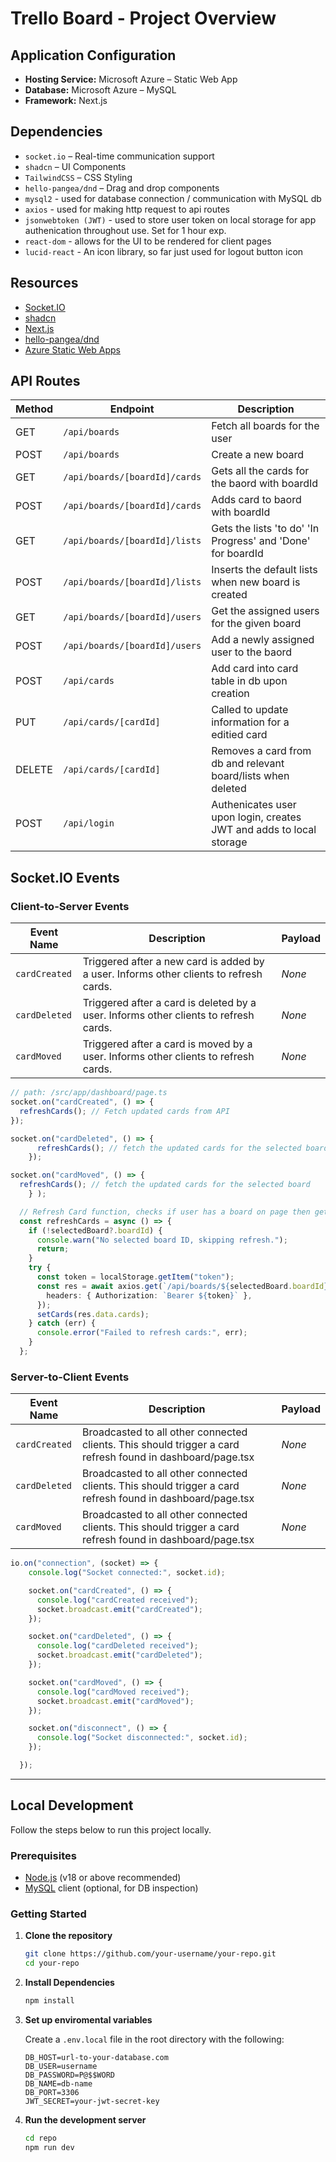 # Trello Board - Project Overview

## Application Configuration

- **Hosting Service:** Microsoft Azure – Static Web App  
- **Database:** Microsoft Azure – MySQL  
- **Framework:** Next.js  

## Dependencies

- `socket.io` – Real-time communication support  
- `shadcn` – UI Components  
- `TailwindCSS` – CSS Styling  
- `hello-pangea/dnd` – Drag and drop components
- `mysql2` - used for database connection / communication with MySQL db
- `axios` - used for making http request to api routes
- `jsonwebtoken (JWT)` - used to store user token on local storage for app authenication throughout use. Set for 1 hour exp.
- `react-dom` - allows for the UI to be rendered for client pages
- `lucid-react` - An icon library, so far just used for logout button icon

## Resources

- [Socket.IO](https://socket.io/how-to/use-with-nextjs)  
- [shadcn](https://ui.shadcn.com)  
- [Next.js](https://nextjs.org)  
- [hello-pangea/dnd](https://github.com/hello-pangea/dnd)  
- [Azure Static Web Apps](https://learn.microsoft.com/en-us/azure/static-web-apps/)  

## API Routes

| Method | Endpoint               | Description                            |
|--------|------------------------|----------------------------------------|
| GET    | `/api/boards`          | Fetch all boards for the user          |
| POST   | `/api/boards`          | Create a new board                     |
| GET    | `/api/boards/[boardId]/cards` | Gets all the cards for the baord with boardId   |
| POST   | `/api/boards/[boardId]/cards` | Adds card to baord with boardId |
| GET    | `/api/boards/[boardId]/lists` | Gets the lists 'to do' 'In Progress' and 'Done' for boardId|
| POST   | `/api/boards/[boardId]/lists` | Inserts the default lists when new board is created |
| GET    | `/api/boards/[boardId]/users` | Get the assigned users for the given board |
| POST   | `/api/boards/[boardId]/users` | Add a newly assigned user to the baord  |
| POST   | `/api/cards`                 |  Add card into card table in db upon creation|
| PUT    | `/api/cards/[cardId]`        | Called to update information for a editied card |
| DELETE | `/api/cards/[cardId]`        | Removes a card from db and relevant board/lists when deleted |
| POST   | `/api/login`                  | Authenicates user upon login, creates JWT and adds to local storage      |

## Socket.IO Events

### Client-to-Server Events

| Event Name    | Description                                         | Payload         |
|---------------|-----------------------------------------------------|-----------------|
| `cardCreated` | Triggered after a new card is added by a user. Informs other clients to refresh cards. | _None_ |
| `cardDeleted` | Triggered after a card is deleted by a user. Informs other clients to refresh cards.   | _None_ |
| `cardMoved`   | Triggered after a card is moved by a user. Informs other clients to refresh cards.     | _None_ |


```ts
// path: /src/app/dashboard/page.ts
socket.on("cardCreated", () => {
  refreshCards(); // Fetch updated cards from API
});

socket.on("cardDeleted", () => {
      refreshCards(); // fetch the updated cards for the selected board
    });

socket.on("cardMoved", () => {
  refreshCards(); // fetch the updated cards for the selected board
    } );

  // Refresh Card function, checks if user has a board on page then gets the updated cards for that board 
  const refreshCards = async () => {
    if (!selectedBoard?.boardId) {
      console.warn("No selected board ID, skipping refresh.");
      return;
    }
    try {
      const token = localStorage.getItem("token");
      const res = await axios.get(`/api/boards/${selectedBoard.boardId}/cards`, {
        headers: { Authorization: `Bearer ${token}` },
      });
      setCards(res.data.cards);
    } catch (err) {
      console.error("Failed to refresh cards:", err);
    }
  };
```

### Server-to-Client Events 
| Event Name    | Description                                         | Payload         |
|---------------|-----------------------------------------------------|-----------------|
| `cardCreated` | Broadcasted to all other connected clients. This should trigger a card refresh found in dashboard/page.tsx | _None_ |
| `cardDeleted` | Broadcasted to all other connected clients. This should trigger a card refresh found in dashboard/page.tsx   | _None_ |
| `cardMoved` | Broadcasted to all other connected clients. This should trigger a card refresh found in dashboard/page.tsx   | _None_ |

```ts
io.on("connection", (socket) => {
    console.log("Socket connected:", socket.id);

    socket.on("cardCreated", () => {
      console.log("cardCreated received");
      socket.broadcast.emit("cardCreated"); 
    });

    socket.on("cardDeleted", () => {
      console.log("cardDeleted received");
      socket.broadcast.emit("cardDeleted"); 
    });

    socket.on("cardMoved", () => {
      console.log("cardMoved received"); 
      socket.broadcast.emit("cardMoved"); 
    });

    socket.on("disconnect", () => {
      console.log("Socket disconnected:", socket.id);
    });

  });
```


---

## Local Development

Follow the steps below to run this project locally.

### Prerequisites

- [Node.js](https://nodejs.org) (v18 or above recommended)  
- [MySQL](https://www.mysql.com) client (optional, for DB inspection)

### Getting Started

1. **Clone the repository**

   ```bash
   git clone https://github.com/your-username/your-repo.git
   cd your-repo

2. **Install Dependencies**

   ```bash
   npm install

3. **Set up enviromental variables**

   Create a `.env.local` file in the root directory with the following:

   ```env
   DB_HOST=url-to-your-database.com
   DB_USER=username
   DB_PASSWORD=P@$$WORD
   DB_NAME=db-name
   DB_PORT=3306
   JWT_SECRET=your-jwt-secret-key

4. **Run the development server**

    ```bash
    cd repo
    npm run dev


